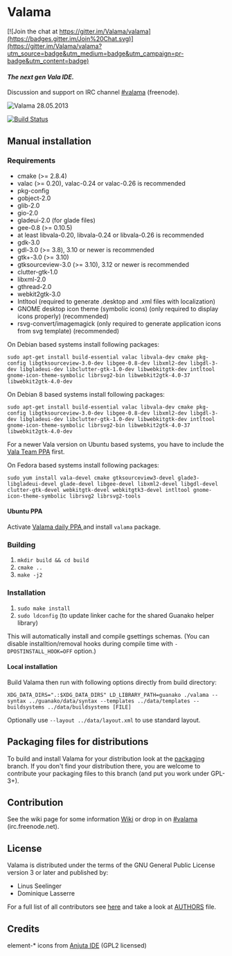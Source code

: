 # Valama #

[![Join the chat at https://gitter.im/Valama/valama](https://badges.gitter.im/Join%20Chat.svg)](https://gitter.im/Valama/valama?utm_source=badge&utm_medium=badge&utm_campaign=pr-badge&utm_content=badge)

#### *The next gen Vala IDE.* ####

Discussion and support on IRC channel [#valama](http://webchat.freenode.net/?channels=#valama) (freenode).

![Valama 28.05.2013](https://raw.github.com/Valama/valama/gh-pages/images/valama_2013-05-28.png)

[![Build Status](https://travis-ci.org/Valama/valama.png)](https://travis-ci.org/Valama/valama)

## Manual installation ##

### Requirements
 * cmake (>= 2.8.4)
 * valac (>= 0.20), valac-0.24 or valac-0.26 is recommended
 * pkg-config
 * gobject-2.0
 * glib-2.0
 * gio-2.0
 * gladeui-2.0 (for glade files)
 * gee-0.8 (>= 0.10.5)
 * at least libvala-0.20, libvala-0.24 or libvala-0.26 is recommended
 * gdk-3.0
 * gdl-3.0 (>= 3.8), 3.10 or newer is recommended
 * gtk+-3.0 (>= 3.10)
 * gtksourceview-3.0 (>= 3.10), 3.12 or newer is recommended
 * clutter-gtk-1.0
 * libxml-2.0
 * gthread-2.0
 * webkit2gtk-3.0
 * Intltool (required to generate .desktop and .xml files with localization)
 * GNOME desktop icon theme (symbolic icons) (only required to display icons properly) (recommended)
 * rsvg-convert/imagemagick (only required to generate application icons from svg template) (recommended)

On Debian based systems install following packages:

    sudo apt-get install build-essential valac libvala-dev cmake pkg-config libgtksourceview-3.0-dev libgee-0.8-dev libxml2-dev libgdl-3-dev libgladeui-dev libclutter-gtk-1.0-dev libwebkitgtk-dev intltool gnome-icon-theme-symbolic librsvg2-bin libwebkit2gtk-4.0-37 libwebkit2gtk-4.0-dev
    

On Debian 8 based systems install following packages:

    sudo apt-get install build-essential valac libvala-dev cmake pkg-config libgtksourceview-3.0-dev libgee-0.8-dev libxml2-dev libgdl-3-dev libgladeui-dev libclutter-gtk-1.0-dev libwebkitgtk-dev intltool gnome-icon-theme-symbolic librsvg2-bin libwebkit2gtk-4.0-37 libwebkit2gtk-4.0-dev

For a newer Vala version on Ubuntu based systems, you have to include the [Vala Team PPA](https://launchpad.net/~vala-team/+archive/ppa) first.

On Fedora based systems install following packages:

    sudo yum install vala-devel cmake gtksourceview3-devel glade3-libgladeui-devel glade-devel libgee-devel libxml2-devel libgdl-devel clutter-gtk-devel webkitgtk-devel webkitgtk3-devel intltool gnome-icon-theme-symbolic librsvg2 librsvg2-tools

#### Ubuntu PPA ####

Activate [Valama daily PPA ](https://launchpad.net/~valama-dev/+archive/valama-daily) and install `valama` package.


### Building ###
 1. `mkdir build && cd build`
 1. `cmake ..`
 1. `make -j2`

### Installation ###
 1. `sudo make install`
 1. `sudo ldconfig` (to update linker cache for the shared Guanako helper library)

This will automatically install and compile gsettings schemas. (You can
disable installtion/removal hooks during compile time with
`-DPOSTINSTALL_HOOK=OFF` option.)

#### Local installation ####
Build Valama then run with following options directly from build directory:

    XDG_DATA_DIRS=".:$XDG_DATA_DIRS" LD_LIBRARY_PATH=guanako ./valama --syntax ../guanako/data/syntax --templates ../data/templates --buildsystems ../data/buildsystems [FILE]

Optionally use `--layout ../data/layout.xml` to use standard layout.


## Packaging files for distributions ##
To build and install Valama for your distribution look at the [packaging](https://github.com/Valama/valama/tree/packaging) branch. If you don't find your distribution there, you are welcome to contribute your packaging files to this branch (and put you work under GPL-3+).


## Contribution ##
See the wiki page for some information [Wiki](https://github.com/Valama/valama/wiki) or drop in on [#valama](http://webchat.freenode.net/?channels=#valama) (irc.freenode.net).

## License ##
Valama is distributed under the terms of the GNU General Public License version 3 or later and published by:
 * Linus Seelinger
 * Dominique Lasserre

For a full list of all contributors see [here](https://github.com/Valama/valama/graphs/contributors) and take a look at [AUTHORS](https://github.com/Valama/valama/blob/master/AUTHORS) file.

## Credits ##
element-\* icons from [Anjuta IDE](https://projects.gnome.org/anjuta/) (GPL2 licensed)
